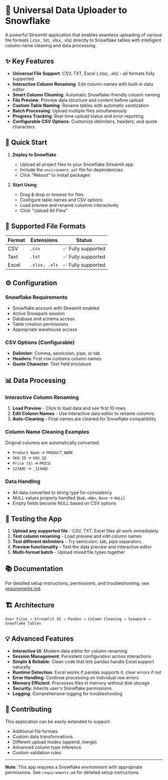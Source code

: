 # 🚀 Universal Data Uploader to Snowflake

A powerful Streamlit application that enables seamless uploading of various file formats (.csv, .txt, .xlsx, .xls) directly to Snowflake tables with intelligent column name cleaning and data processing.

## ✨ Key Features

- **Universal File Support**: CSV, TXT, Excel (.xlsx, .xls) - all formats fully supported
- **Interactive Column Renaming**: Edit column names with built-in data editor
- **Smart Column Cleaning**: Automatic Snowflake-friendly column naming
- **File Preview**: Preview data structure and content before upload
- **Custom Table Naming**: Rename tables with automatic sanitization
- **Batch Processing**: Upload multiple files simultaneously
- **Progress Tracking**: Real-time upload status and error reporting
- **Configurable CSV Options**: Customize delimiters, headers, and quote characters

## 🚀 Quick Start

1. **Deploy to Snowflake**
   - Upload all project files to your Snowflake Streamlit app
   - Include the `environment.yml` file for dependencies
   - Click "Reboot" to install packages

2. **Start Using**
   - Drag & drop or browse for files
   - Configure table names and CSV options
   - Load preview and rename columns interactively
   - Click "Upload All Files"

## 📁 Supported File Formats

| Format | Extensions | Status |
|--------|------------|--------|
| CSV | `.csv` | ✅ Fully supported |
| Text | `.txt` | ✅ Fully supported |
| Excel | `.xlsx, .xls` | ✅ Fully supported |

## ⚙️ Configuration

### Snowflake Requirements
- Snowflake account with Streamlit enabled
- Active Snowpark session
- Database and schema access
- Table creation permissions
- Appropriate warehouse access

### CSV Options (Configurable)
- **Delimiter**: Comma, semicolon, pipe, or tab
- **Headers**: First row contains column names
- **Quote Character**: Text field enclosure

## 📊 Data Processing

### Interactive Column Renaming
1. **Load Preview** - Click to load data and see first 10 rows
2. **Edit Column Names** - Use interactive data editor to rename columns
3. **Auto-Cleaning** - Final names are cleaned for Snowflake compatibility

### Column Name Cleaning Examples
Original columns are automatically converted:
- `Product Name` → `PRODUCT_NAME`
- `SKU-ID` → `SKU_ID`
- `Price ($)` → `PRICE`
- `123ABC` → `_123ABC`

### Data Handling
- All data converted to string type for consistency
- NULL values properly handled (`NaN`, `<NA>`, `None` → `NULL`)
- Empty fields become NULL based on CSV options

## 🔧 Testing the App

1. **Upload any supported file** - CSV, TXT, Excel files all work immediately
2. **Test column renaming** - Load preview and edit column names
3. **Test different delimiters** - Try semicolon, tab, pipe separators
4. **Preview functionality** - Test the data preview and interactive editor
5. **Multi-format batch** - Upload mixed file types together

## 📚 Documentation

For detailed setup instructions, permissions, and troubleshooting, see [requirements.md](requirements.md).

## 🏗️ Architecture

```
User Files → Streamlit UI → Pandas → Column Cleaning → Snowpark → Snowflake Tables
```

## 💡 Advanced Features

- **Interactive UI**: Modern data editor for column renaming
- **Session Management**: Persistent configuration across interactions
- **Simple & Reliable**: Clean code that lets pandas handle Excel support naturally
- **Runtime Detection**: Excel works if pandas supports it, clear errors if not
- **Error Handling**: Continue processing on individual row errors  
- **Memory Efficient**: Processes files in memory without disk storage
- **Security**: Inherits user's Snowflake permissions
- **Logging**: Comprehensive logging for troubleshooting

## 🤝 Contributing

This application can be easily extended to support:
- Additional file formats
- Custom data transformations
- Different upload modes (append, merge)
- Advanced column type inference
- Custom validation rules

---

**Note**: This app requires a Snowflake environment with appropriate permissions. See `requirements.md` for detailed setup instructions. 